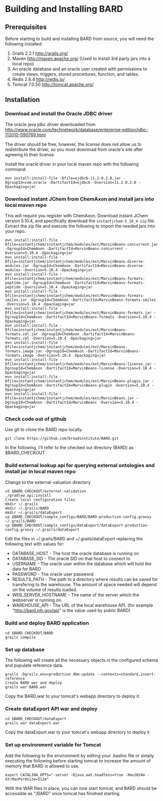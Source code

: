 # Building and Installing BARD

## Prerequisites
Before starting to build and installing BARD from source, you will need the following installed:

1. Grails 2.2.1 http://grails.org/
2. Maven http://maven.apache.org/ (Used to install 3rd party jars into a local repo)
3. An oracle database and an oracle user created with permissions to create views, triggers, stored procedures, function, and tables.
4. Redis 2.8.4 http://redis.io/
5. Tomcat 7.0.50 http://tomcat.apache.org/

## Installation

### Download and install the Oracle JDBC driver
The oracle java jdbc driver downloaded from http://www.oracle.com/technetwork/database/enterprise-edition/jdbc-112010-090769.html

The driver should be free, however, the license does not allow us to redistribute the driver, so you must download from oracle's site after agreeing to their license.

Install the oracle driver in your local maven repo with the following command:

```
mvn install:install-file -Dfile=ojdbc6-11.2.0.2.0.jar -DgroupId=com.oracle -DartifactId=ojdbc6 -Dversion=11.2.0.2.0 -Dpackaging=jar
```

### Download instant JChem from ChemAxon and install jars into local maven repo
This will require you register with ChemAxon.   Download instant JChem version 5.10.4, and specifically download the `instantjchem-5_10_4.zip` file.   Extract the zip file and execute the following to import the needed jars into your repo.

```
mvn install:install-file -Dfile=instantjchem/instantjchem/modules/ext/MarvinBeans-concurrent.jar -DgroupId=ChemAxon -DartifactId=MarvinBeans-concurrent -Dversion=5.10.4 -Dpackaging=jar
mvn install:install-file -Dfile=instantjchem/instantjchem/modules/ext/MarvinBeans-diverse-modules.jar -DgroupId=ChemAxon -DartifactId=MarvinBeans-diverse-modules -Dversion=5.10.4 -Dpackaging=jar
mvn install:install-file -Dfile=instantjchem/instantjchem/modules/ext/MarvinBeans-formats-peptide.jar -DgroupId=ChemAxon -DartifactId=MarvinBeans-formats-peptide -Dversion=5.10.4 -Dpackaging=jar
mvn install:install-file -Dfile=instantjchem/instantjchem/modules/ext/MarvinBeans-formats-smiles.jar -DgroupId=ChemAxon -DartifactId=MarvinBeans-formats-smiles -Dversion=5.10.4 -Dpackaging=jar
mvn install:install-file -Dfile=instantjchem/instantjchem/modules/ext/MarvinBeans-formats.jar -DgroupId=ChemAxon -DartifactId=MarvinBeans-formats -Dversion=5.10.4 -Dpackaging=jar
mvn install:install-file -Dfile=instantjchem/instantjchem/modules/ext/MarvinBeans-formats.cml.jar -DgroupId=ChemAxon -DartifactId=MarvinBeans-formats.cml -Dversion=5.10.4 -Dpackaging=jar
mvn install:install-file -Dfile=instantjchem/instantjchem/modules/ext/MarvinBeans-formats.image.jar -DgroupId=ChemAxon -DartifactId=MarvinBeans-formats.image -Dversion=5.10.4 -Dpackaging=jar
mvn install:install-file -Dfile=instantjchem/instantjchem/modules/ext/MarvinBeans-license.jar -DgroupId=ChemAxon -DartifactId=MarvinBeans-license -Dversion=5.10.4 -Dpackaging=jar
mvn install:install-file -Dfile=instantjchem/instantjchem/modules/ext/MarvinBeans-plugin.jar -DgroupId=ChemAxon -DartifactId=MarvinBeans-plugin -Dversion=5.10.4 -Dpackaging=jar
mvn install:install-file -Dfile=instantjchem/instantjchem/modules/ext/MarvinBeans.jar -DgroupId=ChemAxon -DartifactId=MarvinBeans -Dversion=5.10.4 -Dpackaging=jar
``` 

### Check code out of github

Use git to clone the BARD repo locally.

```
git clone https://github.com/broadinstitute/BARD.git
```

In the following, I'll refer to the checked out directory (BARD) as $BARD_CHECKOUT


### Build external lookup api for querying external ontologies and install jar in local maven repo
Change to the external-valuation directory

```
cd $BARD_CHECKOUT/external-validation
./gradlew api:install
Create local configuration files
mkdir ~/.grails
mkdir ~/.grails/BARD
mkdir ~/.grails/dataExport
cp $BARD_CHECKOUT/sample_configs/BARD/BARD-production-config.groovy ~/.grails/BARD
cp $BARD_CHECKOUT/sample_configs/dataExport/dataExport-production-config.groovy ~/.grails/dataExport
```

Edit the files in ~/.grails/BARD and ~/.grails/dataExport replacing the following text with values for:
* DATABASE_HOST - The host the oracle database is running on
* DATABASE_SID - The oracle SID on that host to connect to
* USERNAME - The oracle user within the database which will hold the data for BARD
* PASSWORD - The oracle user password
* RESULTS_PATH - The path to a directory where results can be saved for transfering to the warehouse.  The amount of space needed will depend on the volume of results loaded.
* WEB_SERVER_HOSTNAME - The name of the server which the webserver is running on.
* WAREHOUSE_API - The URL of the local warehouse API.  (for example "http://bard.nih.gov/api" is the value used by public BARD)
 
### Build and deploy BARD application
```
cd $BARD_CHECKOUT/BARD
grails compile
```


### Set up database

The following will create all the necessary objects in the configured schema and populate reference data.

```
grails -Dgrails.env=production dbm-update --contexts=standard,insert-reference
Create BARD war and deploy
grails war BARD.war
```

Copy the BARD.war to your tomcat's webapp directory to deploy it.


### Create dataExport API war and deploy
```
cd $BARD_CHECKOUT/dataExport
grails war dataExport.war
```
Copy the dataExport.war to your tomcat's webapp directory to deploy it


### Set up environment variable for Tomcat
Add the following to the environment by editing your .bashrc file or simply executing the following before starting tomcat to increase the amount of memory that BARD is allowed to use.

```
export CATALINA_OPTS="-server -Djava.awt.headless=true -Xmx1024m -XX:MaxPermSize=512m"
```

With the WAR files in place, you can now start tomcat, and BARD should be accessible as "/BARD" once tomcat has finished starting.

 
